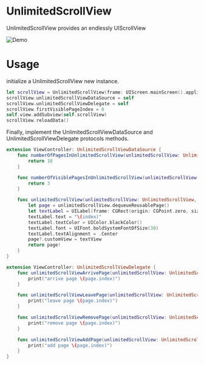 # UnlimitedScrollView
UnlimitedScrollView provides an endlessly UIScrollView

![Demo](https://github.com/tamanyan/UnlimitedScrollView/raw/master/images/demo.gif)


# Usage

initialize a UnlimitedScrollView new instance.

```swift
let scrollView = UnlimitedScrollView(frame: UIScreen.mainScreen().applicationFrame)
scrollView.unlimitedScrollViewDataSource = self
scrollView.unlimitedScrollViewDelegate = self
scrollView.firstVisiblePageIndex = 0
self.view.addSubview(self.scrollView)
scrollView.reloadData()
```

Finally, implement the UnlimitedScrollViewDataSource and UnlimitedScrollViewDelegate protocols methods.

```swift
extension ViewController: UnlimitedScrollViewDataSource {
    func numberOfPagesInUnlimitedScrollView(unlimitedScrollView: UnlimitedScrollView) -> Int {
        return 10
    }

    func numberOfVisiblePagesInUnlimitedScrollView(unlimitedScrollView: UnlimitedScrollView) -> Int {
        return 3
    }

    func unlimitedScrollView(unlimitedScrollView: UnlimitedScrollView, pageForItemAtIndex index: Int) -> UnlimitedScrollViewPage {
        let page = unlimitedScrollView.dequeueReusablePage()
        let textLabel = UILabel(frame: CGRect(origin: CGPoint.zero, size: unlimitedScrollView.pageSize))
        textLabel.text = "\(index)"
        textLabel.textColor = UIColor.blackColor()
        textLabel.font = UIFont.boldSystemFontOfSize(30)
        textLabel.textAlignment = .Center
        page?.customView = textView
        return page!
    }
}
```

```swift
extension ViewController: UnlimitedScrollViewDelegate {
    func unlimitedScrollViewArrivePage(unlimitedScrollView: UnlimitedScrollView, page: UnlimitedScrollViewPage) {
        print("arrive page \(page.index)")
    }

    func unlimitedScrollViewLeavePage(unlimitedScrollView: UnlimitedScrollView, page: UnlimitedScrollViewPage) {
        print("leave page \(page.index)")
    }

    func unlimitedScrollViewRemovePage(unlimitedScrollView: UnlimitedScrollView, page: UnlimitedScrollViewPage) {
        print("remove page \(page.index)")
    }

    func unlimitedScrollViewAddPage(unlimitedScrollView: UnlimitedScrollView, page: UnlimitedScrollViewPage) {
        print("add page \(page.index)")
    }
}
```
